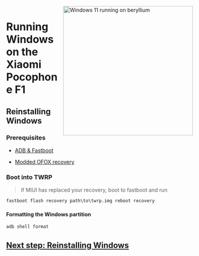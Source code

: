 <img align="right" src="https://github.com/n00b69/woa-beryllium/blob/main/beryllium.png" width="350" alt="Windows 11 running on beryllium">

# Running Windows on the Xiaomi Pocophone F1

## Reinstalling Windows

### Prerequisites
- [ADB & Fastboot](https://developer.android.com/studio/releases/platform-tools)

- [Modded OFOX recovery](https://github.com/n00b69/woa-beryllium/releases/tag/Recovery)

### Boot into TWRP
> If MIUI has replaced your recovery, boot to fastboot and run
```cmd
fastboot flash recovery path\to\twrp.img reboot recovery
```

#### Formatting the Windows partition
```cmd
adb shell format
```

## [Next step: Reinstalling Windows](2-install.md)











